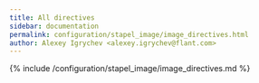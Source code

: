 ```yaml
---
title: All directives
sidebar: documentation
permalink: configuration/stapel_image/image_directives.html
author: Alexey Igrychev <alexey.igrychev@flant.com>
---
```


{% include /configuration/stapel_image/image_directives.md %}
